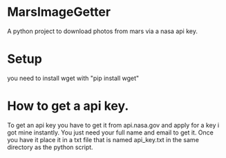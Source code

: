 # MarsImageGetter
A python project to download photos from mars via a nasa api key. 

# Setup
you need to install wget with "pip install wget"
# How to get a api key.
To get an api key you have to get it from api.nasa.gov and apply for a key i got mine instantly. You just need your full name and email to get it. Once you have it place it in a txt file that is named api_key.txt in the same directory as the python script.
